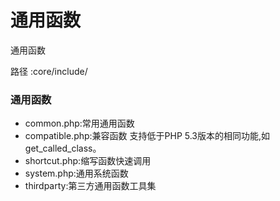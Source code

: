 # 通用函数

通用函数

路径    :core/include/


### 通用函数
* common.php:常用通用函数
* compatible.php:兼容函数
    支持低于PHP 5.3版本的相同功能,如get_called_class。
* shortcut.php:缩写函数快速调用
* system.php:通用系统函数
* thirdparty:第三方通用函数工具集
